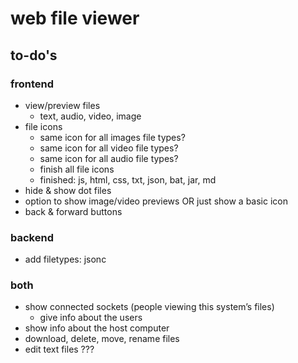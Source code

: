 # web file viewer

## to-do's

### frontend

- view/preview files
  - text, audio, video, image
- file icons
  - same icon for all images file types?
  - same icon for all video file types?
  - same icon for all audio file types?
  - finish all file icons
  - finished: js, html, css, txt, json, bat, jar, md
- hide & show dot files
- option to show image/video previews OR just show a basic icon
- back & forward buttons

### backend

- add filetypes: jsonc

### both

- show connected sockets (people viewing this system’s files)
  - give info about the users
- show info about the host computer
- download, delete, move, rename files
- edit text files ???
